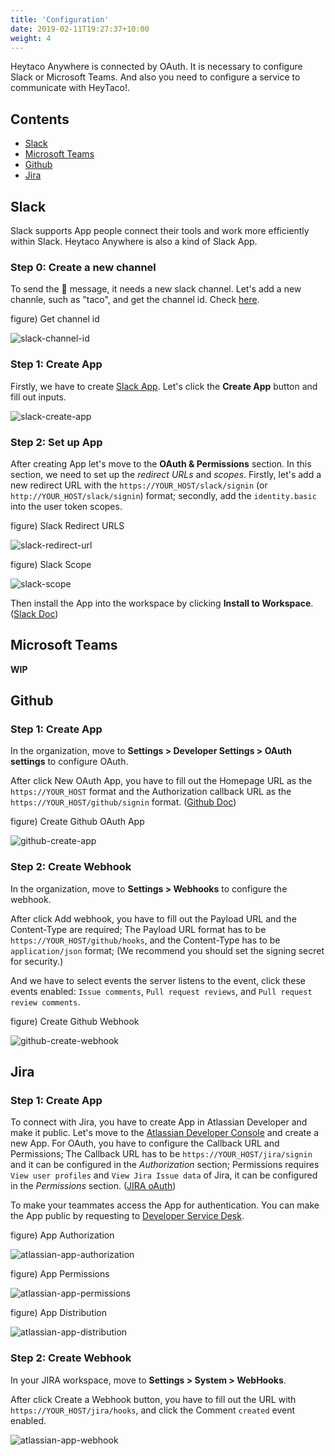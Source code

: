 ```yaml
---
title: 'Configuration'
date: 2019-02-11T19:27:37+10:00
weight: 4
---
```


Heytaco Anywhere is connected by OAuth. It is necessary to configure Slack or Microsoft Teams. And also you need to configure a service to communicate with HeyTaco!.

## Contents

* [Slack](#slack)
* [Microsoft Teams](#microsoft-teams)
* [Github](#github)
* [Jira](#jira)


## Slack

Slack supports App people connect their tools and work more efficiently within Slack. Heytaco Anywhere is also a kind of Slack App.

### Step 0: Create a new channel

To send the 🌮 message, it needs a new slack channel. Let's add a new channle, such as "taco", and get the channel id. Check [here](https://stackoverflow.com/questions/40940327/what-is-the-simplest-way-to-find-a-slack-team-id-and-a-channel-id).

figure) Get channel id

![slack-channel-id](/images/slack-channel-id.png)

### Step 1: Create App

Firstly, we have to create [Slack App](https://api.slack.com/apps). Let's click the **Create App** button and fill out inputs.

![slack-create-app](/images/slack-create-app.png)

### Step 2: Set up App

After creating App let's move to the **OAuth & Permissions** section. In this section, we need to set up the *redirect URLs* and *scopes*. Firstly, let's add a new redirect URL with the `https://YOUR_HOST/slack/signin` (or `http://YOUR_HOST/slack/signin`) format; secondly, add the `identity.basic` into the user token scopes.

figure) Slack Redirect URLS

![slack-redirect-url](/images/slack-redirect-url.png)

figure) Slack Scope

![slack-scope](/images/slack-scope.png)

Then install the App into the workspace by clicking **Install to Workspace**. ([Slack Doc](https://api.slack.com/authentication/basics#start))

## Microsoft Teams

**WIP**

## Github 

### Step 1: Create App

In the organization, move to **Settings > Developer Settings > OAuth settings** to configure OAuth. 

After click New OAuth App, you have to fill out the Homepage URL as the `https://YOUR_HOST` format and the Authorization callback URL as the `https://YOUR_HOST/github/signin` format. ([Github Doc](https://docs.github.com/en/developers/apps/creating-an-oauth-app))

figure) Create Github OAuth App

![github-create-app](/images/github-create-app.png)

### Step 2: Create Webhook 

In the organization, move to **Settings > Webhooks** to configure the webhook.

After click Add webhook, you have to fill out the Payload URL and the Content-Type are required; The Payload URL format has to be `https://YOUR_HOST/github/hooks`, and the Content-Type has to be `application/json` format; (We recommend you should set the signing secret for security.)

And we have to select events the server listens to the event, click these events enabled: `Issue comments`, `Pull request reviews`, and `Pull request review comments`.

figure) Create Github Webhook

![github-create-webhook](/images/github-create-webhook.png)


## Jira

### Step 1: Create App

To connect with Jira, you have to create App in Atlassian Developer and make it public. Let's move to the [Atlassian Developer Console](https://developer.atlassian.com/console/myapps/) and create a new App. For OAuth, you have to configure the Callback URL and Permissions; The Callback URL has to be `https://YOUR_HOST/jira/signin` and it can be configured in the *Authorization* section; Permissions requires `View user profiles` and `View Jira Issue data` of Jira, it can be configured in the *Permissions* section. ([JIRA oAuth](https://developer.atlassian.com/cloud/jira/platform/oauth-2-3lo-apps/))

To make your teammates access the App for authentication. You can make the App public by requesting to [Developer Service Desk](https://ecosystem.atlassian.net/servicedesk/customer/portal/14).

figure) App Authorization

![atlassian-app-authorization](/images/atlassian-app-authorization.png)

figure) App Permissions

![atlassian-app-permissions](/images/atlassian-app-permissions.png)

figure) App Distribution

![atlassian-app-distribution](/images/atlassian-app-distribution.png)

### Step 2: Create Webhook

In your JIRA workspace, move to **Settings > System > WebHooks**.

After click Create a Webhook button, you have to fill out the URL with `https://YOUR_HOST/jira/hooks`, and click the Comment `created` event enabled.

![atlassian-app-webhook](/images/atlassian-app-webhook.png)

